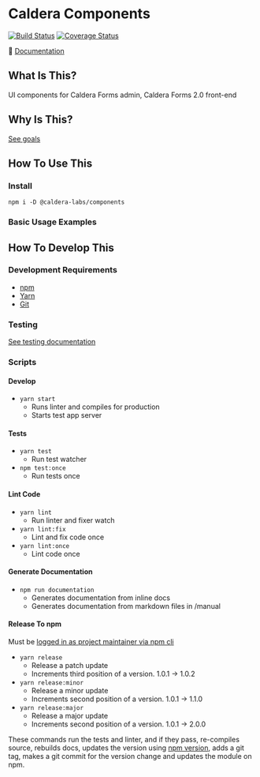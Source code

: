 # Caldera Components
[![Build Status](https://travis-ci.org/calderawp/caldera-components.svg?branch=master)](https://travis-ci.org/calderawp/caldera-components)
[![Coverage Status](https://coveralls.io/repos/github/calderawp/caldera-components/badge.svg?branch=master)](https://coveralls.io/github/calderawp/caldera-components?branch=master)

🌋 [Documentation](http://calderalabs.org/caldera-components/)

## What Is This?
UI components for Caldera Forms admin, Caldera Forms 2.0 front-end

## Why Is This?
[See goals](http://calderalabs.org/caldera-components/#goals)

## How To Use This

### Install
`npm i -D @caldera-labs/components`

### Basic Usage Examples


## How To Develop This

### Development Requirements
* [npm](https://www.npmjs.com/get-npm)
* [Yarn](https://yarnpkg.com/lang/en/docs/install/#mac-stable)
* [Git]()

### Testing
[See testing documentation](http://calderalabs.org/caldera-components/manual/testing.html)


### Scripts

#### Develop
* `yarn start`
    - Runs linter and compiles for production
    - Starts test app server

#### Tests
* `yarn test`
    - Run test watcher
* `npm test:once` 
    - Run tests once

#### Lint Code
* `yarn lint`
    - Run linter and fixer watch
* `yarn lint:fix`
    - Lint and fix code once
* `yarn lint:once`
    - Lint code once


#### Generate Documentation
* `npm run documentation`
    - Generates documentation from inline docs
    - Generates documentation from markdown files in /manual

#### Release To npm
Must be [logged in as project maintainer via npm cli](https://docs.npmjs.com/cli/adduser)

* `yarn release`
    - Release a patch update
    - Increments third position of a version. 1.0.1 -> 1.0.2
* `yarn release:minor`
    - Release a minor update
    - Increments second position of a version. 1.0.1 -> 1.1.0 
* `yarn release:major`
    - Release a major update
    - Increments second position of a version. 1.0.1 -> 2.0.0 
    
These commands run the tests and linter, and if they pass, re-compiles source, rebuilds docs, updates the version using [npm version](https://docs.npmjs.com/cli/version), adds a git tag, makes a git commit for the version change and updates the module on npm.
